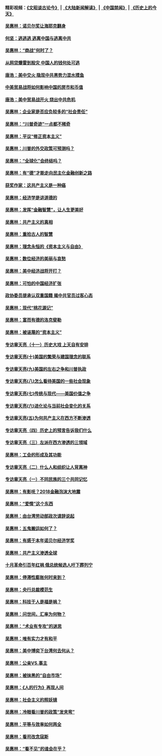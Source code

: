 #### 精彩视频：[《文昭谈古论今》](https://github.com/gfw-breaker/wenzhao/blob/master/README.md?t=12181230) | [《大陆新闻解读》](https://github.com/gfw-breaker/ntdtv-comedy/blob/master/README.md?t=12181230) | [《中国禁闻》](https://github.com/gfw-breaker/ntdtv-news/blob/master/README.md?t=12181230) | [《历史上的今天》](https://github.com/gfw-breaker/today-in-history/blob/master/README.md?t=12181230) 

#### [吴惠林：诺贝尔奖让海耶克翻身](../pages/nsc423/n10890049.md?t=12181230) 

#### [何坚：逃逃逃 逃离中国与逃离中共](../pages/nsc423/n10592891.md?t=12181230) 

#### [吴惠林：“商战”何时了？](../pages/nsc423/n10573558.md?t=12181230) 

#### [从网贷爆雷到股灾 中国人的钱何处可逃](../pages/nsc423/n10572800.md?t=12181230) 

#### [唐浩：美中交火 隐现中共黑势力混水摸鱼](../pages/nsc423/n10544040.md?t=12181230) 

#### [中美贸易战将如何影响中国的房市和币值](../pages/nsc423/n10543697.md?t=12181230) 

#### [唐浩：美中贸易战开火 烧出中共危机](../pages/nsc423/n10540126.md?t=12181230) 

#### [吴惠林：企业家是否应负较多的“社会责任”](../pages/nsc423/n10535022.md?t=12181230) 

#### [吴惠林：“川普奇迹”一点都不稀奇](../pages/nsc423/n10512808.md?t=12181230) 

#### [吴惠林：平议“修正资本主义”](../pages/nsc423/n10495724.md?t=12181230) 

#### [吴惠林：川普的外交政策可预测吗？](../pages/nsc423/n10462387.md?t=12181230) 

#### [吴惠林：“全球化”会终结吗？](../pages/nsc423/n10452838.md?t=12181230) 

#### [吴惠林：有“德”才能走向民主化金融创新之路](../pages/nsc423/n10432292.md?t=12181230) 

#### [获奖作家：这共产主义是一种癌](../pages/nsc423/n10431541.md?t=12181230) 

#### [吴惠林：经济学是讲道德的](../pages/nsc423/n10398014.md?t=12181230) 

#### [吴惠林：发挥“金融智慧”，让人生更美好](../pages/nsc423/n10375019.md?t=12181230) 

#### [吴惠林：共产主义的真相](../pages/nsc423/n10351394.md?t=12181230) 

#### [吴惠林：重拾古人的智慧](../pages/nsc423/n10337691.md?t=12181230) 

#### [吴惠林：理念永恒的《资本主义与自由》](../pages/nsc423/n10316274.md?t=12181230) 

#### [吴惠林：数位经济的美丽与哀愁](../pages/nsc423/n10292946.md?t=12181230) 

#### [吴惠林：美中经济战将开打？](../pages/nsc423/n10258825.md?t=12181230) 

#### [吴惠林：可怕的中国经济扩张](../pages/nsc423/n10219147.md?t=12181230) 

#### [政协委员提承认双重国籍 揭中共官员过客心态](../pages/nsc423/n10208809.md?t=12181230) 

#### [吴惠林：现代“桃花源记”](../pages/nsc423/n10185234.md?t=12181230) 

#### [吴惠林：富而有德的洛克斐勒](../pages/nsc423/n10142264.md?t=12181230) 

#### [吴惠林：被诬蔑的“资本主义”](../pages/nsc423/n10124816.md?t=12181230) 

#### [专访章天亮（十一）历史大戏 上天自有安排](../pages/nsc423/n10094905.md?t=12181230) 

#### [专访章天亮(十)美国的繁荣与建国理念的联系](../pages/nsc423/n10094899.md?t=12181230) 

#### [专访章天亮(九)美国的左右之争和川普执政](../pages/nsc423/n10094889.md?t=12181230) 

#### [专访章天亮(八)怎么看待美国的一些社会现象](../pages/nsc423/n10094857.md?t=12181230) 

#### [专访章天亮(七)传统与现代——美国价值之争](../pages/nsc423/n10093140.md?t=12181230) 

#### [专访章天亮(六)进化论与当前社会变化的关系](../pages/nsc423/n10092036.md?t=12181230) 

#### [专访章天亮(五)为何共产主义在西方不断渗透](../pages/nsc423/n10083620.md?t=12181230) 

#### [专访章天亮（四）历史上的预言告诉我们什么](../pages/nsc423/n10083606.md?t=12181230) 

#### [专访章天亮（三）左派在西方渗透的三领域](../pages/nsc423/n10081115.md?t=12181230) 

#### [吴惠林：工会的形成及其功能](../pages/nsc423/n10080633.md?t=12181230) 

#### [专访章天亮（二）什么人和组织让人背离神](../pages/nsc423/n10076637.md?t=12181230) 

#### [专访章天亮（一）不同民族的三个共同记忆](../pages/nsc423/n10074188.md?t=12181230) 

#### [吴惠林：有影呒？2018金融泡沫大地震](../pages/nsc423/n10040534.md?t=12181230) 

#### [吴惠林：“爱情”这个东西](../pages/nsc423/n10019423.md?t=12181230) 

#### [吴惠林：由台湾劳动部政次请辞说起](../pages/nsc423/n9979679.md?t=12181230) 

#### [吴惠林：五鬼搬运如何了？](../pages/nsc423/n9925338.md?t=12181230) 

#### [吴惠林：有感于本年诺贝尔经济学奖](../pages/nsc423/n9871883.md?t=12181230) 

#### [吴惠林：共产主义渗透全球](../pages/nsc423/n9812748.md?t=12181230) 

#### [十月革命引百年红祸 俄总统候选人吁下葬列宁](../pages/nsc423/n9810182.md?t=12181230) 

#### [吴惠林：停滞性膨胀何时来到？](../pages/nsc423/n9764136.md?t=12181230) 

#### [吴惠林：央行总裁模范生](../pages/nsc423/n9728134.md?t=12181230) 

#### [吴惠林：科技于人是福是祸？](../pages/nsc423/n9672982.md?t=12181230) 

#### [吴惠林：问世间，汇率为何物？](../pages/nsc423/n9621788.md?t=12181230) 

#### [吴惠林：“术业有专攻”的迷思](../pages/nsc423/n9580363.md?t=12181230) 

#### [吴惠林：唯有实力才有和平](../pages/nsc423/n9529599.md?t=12181230) 

#### [吴惠林：美中博奕下台湾何去何从？](../pages/nsc423/n9483598.md?t=12181230) 

#### [吴惠林：公亲VS.事主](../pages/nsc423/n9425637.md?t=12181230) 

#### [吴惠林：被抹黑的“自由市场”](../pages/nsc423/n9351545.md?t=12181230) 

#### [吴惠林：《人的行为》再现人间](../pages/nsc423/n9296339.md?t=12181230) 

#### [吴惠林：社会主义的照妖镜](../pages/nsc423/n9243460.md?t=12181230) 

#### [吴惠林：冷眼看川普的政策“发夹弯”](../pages/nsc423/n9120684.md?t=12181230) 

#### [吴惠林：平等与效率如何两全](../pages/nsc423/n9075430.md?t=12181230) 

#### [吴惠林：看司改念寇斯](../pages/nsc423/n9024915.md?t=12181230) 

#### [吴惠林：“看不见”的谁会在乎？](../pages/nsc423/n8977488.md?t=12181230) 

